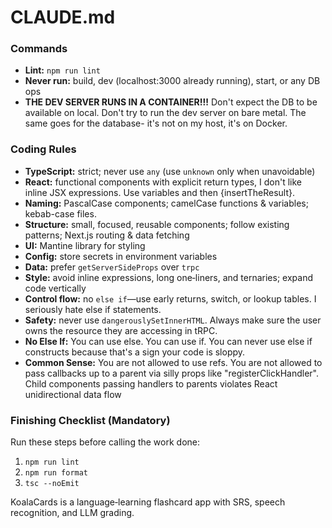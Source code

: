 # CLAUDE.md

### Commands

- **Lint:** `npm run lint`
- **Never run:** build, dev (localhost:3000 already running), start, or any DB ops
- **THE DEV SERVER RUNS IN A CONTAINER!!!** Don't expect the DB to be available on local. Don't try to run the dev server on bare metal. The same goes for the database- it's not on my host, it's on Docker.

### Coding Rules

- **TypeScript:** strict; never use `any` (use `unknown` only when unavoidable)
- **React:** functional components with explicit return types, I don't like inline JSX expressions. Use variables and then {insertTheResult}.
- **Naming:** PascalCase components; camelCase functions & variables; kebab-case files.
- **Structure:** small, focused, reusable components; follow existing patterns; Next.js routing & data fetching
- **UI:** Mantine library for styling
- **Config:** store secrets in environment variables
- **Data:** prefer `getServerSideProps` over `trpc`
- **Style:** avoid inline expressions, long one‑liners, and ternaries; expand code vertically
- **Control flow:** no `else if`—use early returns, switch, or lookup tables. I seriously hate else if statements.
- **Safety:** never use `dangerouslySetInnerHTML`. Always make sure the user owns the resource they are accessing in tRPC.
- **No Else If:** You can use else. You can use if. You can never use else if constructs because that's a sign your code is sloppy.
- **Common Sense:** You are not allowed to use refs. You are not allowed to pass callbacks up to a parent via silly props like "registerClickHandler". Child components passing handlers to parents violates React unidirectional data flow

### Finishing Checklist (Mandatory)

Run these steps before calling the work done:

1. `npm run lint`
2. `npm run format`
3. `tsc --noEmit`

KoalaCards is a language‑learning flashcard app with SRS, speech recognition, and LLM grading.
